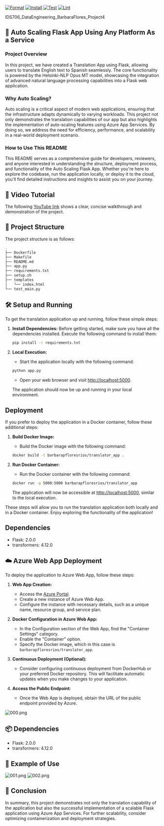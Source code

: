 [![Format](https://github.com/nogibjj/IDS706_DataEngineering_BarbaraFlores_Project4/actions/workflows/format.yml/badge.svg)](https://github.com/nogibjj/IDS706_DataEngineering_BarbaraFlores_Project4/actions/workflows/format.yml)
[![Install](https://github.com/nogibjj/IDS706_DataEngineering_BarbaraFlores_Project4/actions/workflows/install.yml/badge.svg)](https://github.com/nogibjj/IDS706_DataEngineering_BarbaraFlores_Project4/actions/workflows/install.yml)
[![Test](https://github.com/nogibjj/IDS706_DataEngineering_BarbaraFlores_Project4/actions/workflows/test.yml/badge.svg)](https://github.com/nogibjj/IDS706_DataEngineering_BarbaraFlores_Project4/actions/workflows/test.yml)
[![Lint](https://github.com/nogibjj/IDS706_DataEngineering_BarbaraFlores_Project4/actions/workflows/lint.yml/badge.svg)](https://github.com/nogibjj/IDS706_DataEngineering_BarbaraFlores_Project4/actions/workflows/lint.yml)



IDS706_DataEngineering_BarbaraFlores_Project4
## 📂 Auto Scaling Flask App Using Any Platform As a Service

### Project Overview
In this project, we have created a Translation App using Flask, allowing users to translate English text to Spanish seamlessly. The core functionality is powered by the Helsinki-NLP Opus MT model, showcasing the integration of advanced natural language processing capabilities into a Flask web application.

### Why Auto Scaling?
Auto scaling is a critical aspect of modern web applications, ensuring that the infrastructure adapts dynamically to varying workloads. This project not only demonstrates the translation capabilities of our app but also highlights the implementation of auto-scaling features using Azure App Services. By doing so, we address the need for efficiency, performance, and scalability in a real-world deployment scenario.

### How to Use This README
This README serves as a comprehensive guide for developers, reviewers, and anyone interested in understanding the structure, deployment process, and functionality of the Auto Scaling Flask App. Whether you're here to explore the codebase, run the application locally, or deploy it to the cloud, you'll find detailed instructions and insights to assist you on your journey.


## 🎥 Video Tutorial
The following [YouTube link](https://youtu.be/EFe9FRIGIUc) shows a clear, concise walkthrough and demonstration of the project.


## 🌲 Project Structure
The project structure is as follows:

```bash
.
├── Dockerfile
├── Makefile
├── README.md
├── app.py
├── requirements.txt
├── setup.sh
├── templates
│   └── index.html
└── test_main.py

```


## 🛠️ Setup and Running

To get the translation application up and running, follow these simple steps:

1. **Install Dependencies:** Before getting started, make sure you have all the dependencies installed. Execute the following command to install them:

    ```bash
    pip install -r requirements.txt
    ```

2. **Local Execution:**
   - Start the application locally with the following command:

    ```bash
    python app.py
    ```

   - Open your web browser and visit [http://localhost:5000](http://localhost:5000).

   The application should now be up and running in your local environment.

## Deployment

If you prefer to deploy the application in a Docker container, follow these additional steps:

1. **Build Docker Image:**
   - Build the Docker image with the following command:

    ```bash
    docker build -t barbarapfloresrios/translator_app .
    ```

2. **Run Docker Container:**
   - Run the Docker container with the following command:

    ```bash
    docker run -p 5000:5000 barbarapfloresrios/translator_app
    ```

   The application will now be accessible at [http://localhost:5000](http://localhost:5000), similar to the local execution.

These steps will allow you to run the translation application both locally and in a Docker container. Enjoy exploring the functionality of the application!



## Dependencies
- Flask: 2.0.0
- transformers: 4.12.0


## ☁️ Azure Web App Deployment

To deploy the application to Azure Web App, follow these steps:

1. **Web App Creation:**
   - Access the [Azure Portal](https://portal.azure.com/).
   - Create a new instance of Azure Web App.
   - Configure the instance with necessary details, such as a unique name, resource group, and service plan.

2. **Docker Configuration in Azure Web App:**
   - In the Configuration section of the Web App, find the "Container Settings" category.
   - Enable the "Container" option.
   - Specify the Docker image, which in this case is `barbarapfloresrios/translator_app`.

3. **Continuous Deployment (Optional):**
   - Consider configuring continuous deployment from DockerHub or your preferred Docker repository. This will facilitate automatic updates when you make changes to your application.

4. **Access the Public Endpoint:**
   - Once the Web App is deployed, obtain the URL of the public endpoint provided by Azure.

![000.png](https://raw.githubusercontent.com/nogibjj/IDS706_DataEngineering_BarbaraFlores_Project4/main/images/000.png)


## 📦 Dependencies
- Flask: 2.0.0
- transformers: 4.12.0

## 🎥 Example of Use
![001.png](https://raw.githubusercontent.com/nogibjj/IDS706_DataEngineering_BarbaraFlores_Project4/main/images/001.png)
![002.png](https://raw.githubusercontent.com/nogibjj/IDS706_DataEngineering_BarbaraFlores_Project4/main/images/002.png)

## 🏁 Conclusion
In summary, this project demonstrates not only the translation capability of the application but also the successful implementation of a scalable Flask application using Azure App Services. For further scalability, consider optimizing containerization and deployment strategies.



